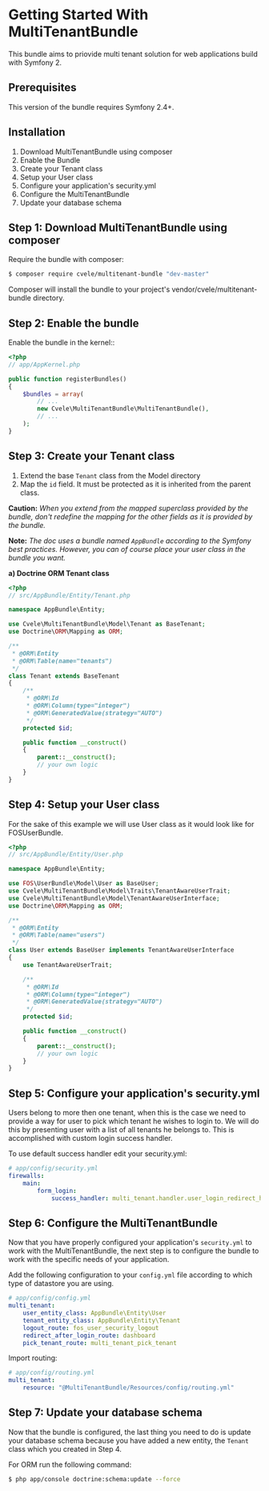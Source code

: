 Getting Started With MultiTenantBundle
===============================

This bundle aims to priovide multi tenant solution for web applications build with Symfony 2.

Prerequisites
-------------

This version of the bundle requires Symfony 2.4+.

Installation
------------

1. Download MultiTenantBundle using composer
2. Enable the Bundle
3. Create your Tenant class
4. Setup your User class
5. Configure your application's security.yml
6. Configure the MultiTenantBundle
7. Update your database schema

Step 1: Download MultiTenantBundle using composer
------------
Require the bundle with composer:

```bash
$ composer require cvele/multitenant-bundle "dev-master"
```

Composer will install the bundle to your project's vendor/cvele/multitenant-bundle directory.

Step 2: Enable the bundle
------------

Enable the bundle in the kernel::
```php
<?php
// app/AppKernel.php

public function registerBundles()
{
    $bundles = array(
        // ...
        new Cvele\MultiTenantBundle\MultiTenantBundle(),
        // ...
    );
}
```
Step 3: Create your Tenant class
------------

1. Extend the base ``Tenant`` class from the Model directory
2. Map the ``id`` field. It must be protected as it is inherited from the parent class.

**Caution:** *When you extend from the mapped superclass provided by the bundle, don't redefine the mapping for the other fields as it is provided by the bundle.*

**Note:** *The doc uses a bundle named ``AppBundle`` according to the Symfony best practices. However, you can of course place your user class in the bundle you want.*

**a) Doctrine ORM Tenant class**

```php
<?php
// src/AppBundle/Entity/Tenant.php

namespace AppBundle\Entity;

use Cvele\MultiTenantBundle\Model\Tenant as BaseTenant;
use Doctrine\ORM\Mapping as ORM;

/**
 * @ORM\Entity
 * @ORM\Table(name="tenants")
 */
class Tenant extends BaseTenant
{
    /**
     * @ORM\Id
     * @ORM\Column(type="integer")
     * @ORM\GeneratedValue(strategy="AUTO")
     */
    protected $id;

    public function __construct()
    {
        parent::__construct();
        // your own logic
    }
}
```
Step 4: Setup your User class
------------
For the sake of this example we will use User class as it would look like for FOSUserBundle.

```php
<?php
// src/AppBundle/Entity/User.php

namespace AppBundle\Entity;

use FOS\UserBundle\Model\User as BaseUser;
use Cvele\MultiTenantBundle\Model\Traits\TenantAwareUserTrait;
use Cvele\MultiTenantBundle\Model\TenantAwareUserInterface;
use Doctrine\ORM\Mapping as ORM;

/**
 * @ORM\Entity
 * @ORM\Table(name="users")
 */
class User extends BaseUser implements TenantAwareUserInterface
{
    use TenantAwareUserTrait;

    /**
     * @ORM\Id
     * @ORM\Column(type="integer")
     * @ORM\GeneratedValue(strategy="AUTO")
     */
    protected $id;

    public function __construct()
    {
        parent::__construct();
        // your own logic
    }
}
```
Step 5: Configure your application's security.yml
------------

Users belong to more then one tenant, when this is the case we need to provide a way for user
to pick which tenant he wishes to login to. We will do this by presenting user with a list of all tenants he belongs to.
This is accomplished with custom login success handler.

To use default success handler edit your security.yml:

```yaml
# app/config/security.yml
firewalls:
    main:
        form_login:
            success_handler: multi_tenant.handler.user_login_redirect_handler
```

Step 6: Configure the MultiTenantBundle
------------

Now that you have properly configured your application's ``security.yml`` to work
with the MultiTenantBundle, the next step is to configure the bundle to work with
the specific needs of your application.

Add the following configuration to your ``config.yml`` file according to which type
of datastore you are using.

```yml
# app/config/config.yml
multi_tenant:
    user_entity_class: AppBundle\Entity\User
    tenant_entity_class: AppBundle\Entity\Tenant
    logout_route: fos_user_security_logout
    redirect_after_login_route: dashboard
    pick_tenant_route: multi_tenant_pick_tenant
```

Import routing:

```yml
# app/config/routing.yml
multi_tenant:
    resource: "@MultiTenantBundle/Resources/config/routing.yml"
```

Step 7: Update your database schema
------------

Now that the bundle is configured, the last thing you need to do is update your
database schema because you have added a new entity, the ``Tenant`` class which you
created in Step 4.

For ORM run the following command:

```bash
$ php app/console doctrine:schema:update --force
```
